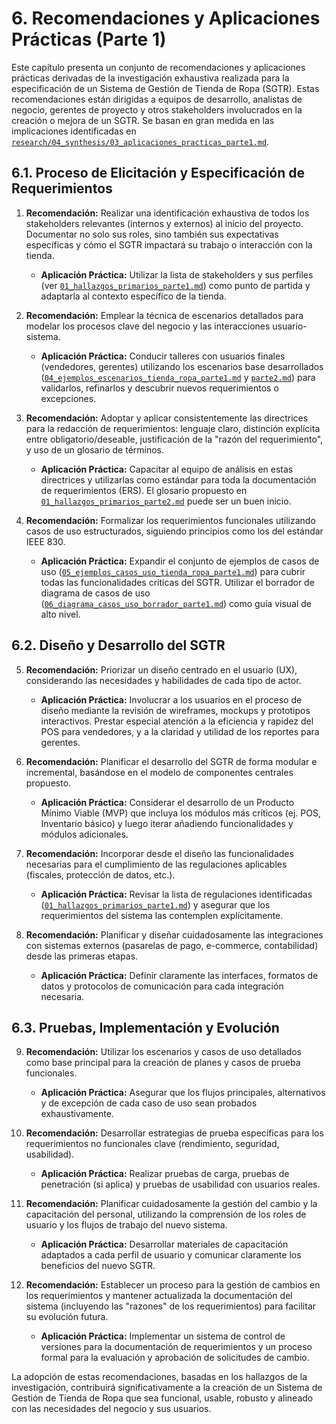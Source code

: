 # 6. Recomendaciones y Aplicaciones Prácticas (Parte 1)

Este capítulo presenta un conjunto de recomendaciones y aplicaciones prácticas derivadas de la investigación exhaustiva realizada para la especificación de un Sistema de Gestión de Tienda de Ropa (SGTR). Estas recomendaciones están dirigidas a equipos de desarrollo, analistas de negocio, gerentes de proyecto y otros stakeholders involucrados en la creación o mejora de un SGTR. Se basan en gran medida en las implicaciones identificadas en [`research/04_synthesis/03_aplicaciones_practicas_parte1.md`](../04_synthesis/03_aplicaciones_practicas_parte1.md).

## 6.1. Proceso de Elicitación y Especificación de Requerimientos

1.  **Recomendación:** Realizar una identificación exhaustiva de todos los stakeholders relevantes (internos y externos) al inicio del proyecto. Documentar no solo sus roles, sino también sus expectativas específicas y cómo el SGTR impactará su trabajo o interacción con la tienda.
    *   **Aplicación Práctica:** Utilizar la lista de stakeholders y sus perfiles (ver [`01_hallazgos_primarios_parte1.md`](../02_data_collection/01_hallazgos_primarios_parte1.md#a2-stakeholders-espec%C3%ADficos-en-un-sistema-de-gesti%C3%B3n-de-tienda-de-ropa)) como punto de partida y adaptarla al contexto específico de la tienda.

2.  **Recomendación:** Emplear la técnica de escenarios detallados para modelar los procesos clave del negocio y las interacciones usuario-sistema.
    *   **Aplicación Práctica:** Conducir talleres con usuarios finales (vendedores, gerentes) utilizando los escenarios base desarrollados ([`04_ejemplos_escenarios_tienda_ropa_parte1.md`](../02_data_collection/04_ejemplos_escenarios_tienda_ropa_parte1.md) y [`parte2.md`](../02_data_collection/04_ejemplos_escenarios_tienda_ropa_parte2.md)) para validarlos, refinarlos y descubrir nuevos requerimientos o excepciones.

3.  **Recomendación:** Adoptar y aplicar consistentemente las directrices para la redacción de requerimientos: lenguaje claro, distinción explícita entre obligatorio/deseable, justificación de la "razón del requerimiento", y uso de un glosario de términos.
    *   **Aplicación Práctica:** Capacitar al equipo de análisis en estas directrices y utilizarlas como estándar para toda la documentación de requerimientos (ERS). El glosario propuesto en [`01_hallazgos_primarios_parte2.md`](../02_data_collection/01_hallazgos_primarios_parte2.md#c3-evitar-jerga-t%C3%A9cnica-innecesaria-y-uso-de-glosario) puede ser un buen inicio.

4.  **Recomendación:** Formalizar los requerimientos funcionales utilizando casos de uso estructurados, siguiendo principios como los del estándar IEEE 830.
    *   **Aplicación Práctica:** Expandir el conjunto de ejemplos de casos de uso ([`05_ejemplos_casos_uso_tienda_ropa_parte1.md`](../02_data_collection/05_ejemplos_casos_uso_tienda_ropa_parte1.md)) para cubrir todas las funcionalidades críticas del SGTR. Utilizar el borrador de diagrama de casos de uso ([`06_diagrama_casos_uso_borrador_parte1.md`](../02_data_collection/06_diagrama_casos_uso_borrador_parte1.md)) como guía visual de alto nivel.

## 6.2. Diseño y Desarrollo del SGTR

5.  **Recomendación:** Priorizar un diseño centrado en el usuario (UX), considerando las necesidades y habilidades de cada tipo de actor.
    *   **Aplicación Práctica:** Involucrar a los usuarios en el proceso de diseño mediante la revisión de wireframes, mockups y prototipos interactivos. Prestar especial atención a la eficiencia y rapidez del POS para vendedores, y a la claridad y utilidad de los reportes para gerentes.

6.  **Recomendación:** Planificar el desarrollo del SGTR de forma modular e incremental, basándose en el modelo de componentes centrales propuesto.
    *   **Aplicación Práctica:** Considerar el desarrollo de un Producto Mínimo Viable (MVP) que incluya los módulos más críticos (ej. POS, Inventario básico) y luego iterar añadiendo funcionalidades y módulos adicionales.

7.  **Recomendación:** Incorporar desde el diseño las funcionalidades necesarias para el cumplimiento de las regulaciones aplicables (fiscales, protección de datos, etc.).
    *   **Aplicación Práctica:** Revisar la lista de regulaciones identificadas ([`01_hallazgos_primarios_parte1.md`](../02_data_collection/01_hallazgos_primarios_parte1.md#a4-regulaciones-espec%C3%ADficas-y-su-impacto-en-el-sistema-de-gesti%C3%B3n-contexto-latinoamericano-general)) y asegurar que los requerimientos del sistema las contemplen explícitamente.

8.  **Recomendación:** Planificar y diseñar cuidadosamente las integraciones con sistemas externos (pasarelas de pago, e-commerce, contabilidad) desde las primeras etapas.
    *   **Aplicación Práctica:** Definir claramente las interfaces, formatos de datos y protocolos de comunicación para cada integración necesaria.

## 6.3. Pruebas, Implementación y Evolución

9.  **Recomendación:** Utilizar los escenarios y casos de uso detallados como base principal para la creación de planes y casos de prueba funcionales.
    *   **Aplicación Práctica:** Asegurar que los flujos principales, alternativos y de excepción de cada caso de uso sean probados exhaustivamente.

10. **Recomendación:** Desarrollar estrategias de prueba específicas para los requerimientos no funcionales clave (rendimiento, seguridad, usabilidad).
    *   **Aplicación Práctica:** Realizar pruebas de carga, pruebas de penetración (si aplica) y pruebas de usabilidad con usuarios reales.

11. **Recomendación:** Planificar cuidadosamente la gestión del cambio y la capacitación del personal, utilizando la comprensión de los roles de usuario y los flujos de trabajo del nuevo sistema.
    *   **Aplicación Práctica:** Desarrollar materiales de capacitación adaptados a cada perfil de usuario y comunicar claramente los beneficios del nuevo SGTR.

12. **Recomendación:** Establecer un proceso para la gestión de cambios en los requerimientos y mantener actualizada la documentación del sistema (incluyendo las "razones" de los requerimientos) para facilitar su evolución futura.
    *   **Aplicación Práctica:** Implementar un sistema de control de versiones para la documentación de requerimientos y un proceso formal para la evaluación y aprobación de solicitudes de cambio.

La adopción de estas recomendaciones, basadas en los hallazgos de la investigación, contribuirá significativamente a la creación de un Sistema de Gestión de Tienda de Ropa que sea funcional, usable, robusto y alineado con las necesidades del negocio y sus usuarios.
